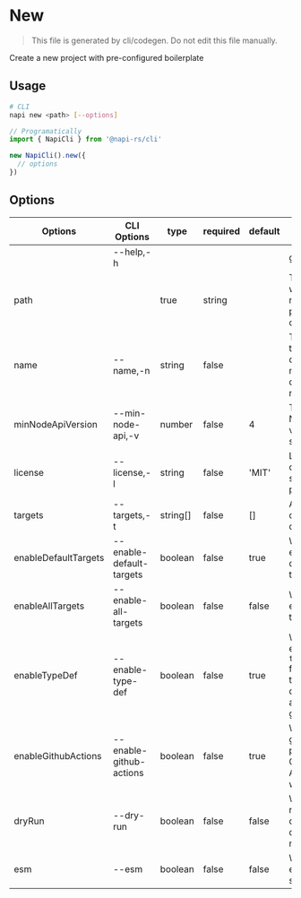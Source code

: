 # New

> This file is generated by cli/codegen. Do not edit this file manually.

Create a new project with pre-configured boilerplate

## Usage

```sh
# CLI
napi new <path> [--options]
```

```typescript
// Programatically
import { NapiCli } from '@napi-rs/cli'

new NapiCli().new({
  // options
})
```

## Options

| Options              | CLI Options              | type     | required | default | description                                                                      |
| -------------------- | ------------------------ | -------- | -------- | ------- | -------------------------------------------------------------------------------- |
|                      | --help,-h                |          |          |         | get help                                                                         |
| path                 | <path>                   | true     | string   |         | The path where the napi-rs project will be created.                              |
| name                 | --name,-n                | string   | false    |         | The name of the project, default to the name of the directory if not provided    |
| minNodeApiVersion    | --min-node-api,-v        | number   | false    | 4       | The minimum Node-API version to support                                          |
| license              | --license,-l             | string   | false    | 'MIT'   | License for open-sourced project                                                 |
| targets              | --targets,-t             | string[] | false    | []      | All targets the crate will be compiled for.                                      |
| enableDefaultTargets | --enable-default-targets | boolean  | false    | true    | Whether enable default targets                                                   |
| enableAllTargets     | --enable-all-targets     | boolean  | false    | false   | Whether enable all targets                                                       |
| enableTypeDef        | --enable-type-def        | boolean  | false    | true    | Whether enable the `type-def` feature for typescript definitions auto-generation |
| enableGithubActions  | --enable-github-actions  | boolean  | false    | true    | Whether generate preconfigured GitHub Actions workflow                           |
| dryRun               | --dry-run                | boolean  | false    | false   | Whether to run the command in dry-run mode                                       |
| esm                  | --esm                    | boolean  | false    | false   | Whether enable ESM support                                                       |
